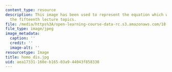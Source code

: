```yaml
---
content_type: resource
description: This image has been used to represent the equation which was a part of
  the fifteenth lecture topics.
file: /media/https%3A/open-learning-course-data-rc.s3.amazonaws.com/18-155-differential-analysis-fall-2004/aea17331160eb16503a944043f858338_homo_dis.jpg
file_type: image/jpeg
image_metadata:
  caption: ''
  credit: ''
  image-alt: ''
resourcetype: Image
title: homo_dis.jpg
uid: aea17331-160e-b165-03a9-44043f858338
---
```

